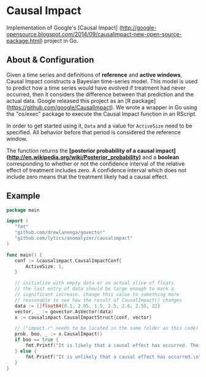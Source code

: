 
# Causal Impact

 Implementation of Google's [Causal Impact] (http://google-opensource.blogspot.com/2014/09/causalimpact-new-open-source-package.html) project in Go.

## About & Configuration

 Given a time series and definitions of **reference** and **active windows**, Causal Impact constructs a Bayesian time-series model. This model is used to predict how a time series would have evolved if treatment had never occurred, then it considers the difference between that prediction and the actual data. Google released this project as an [R package] (https://github.com/google/CausalImpact). We wrote a wrapper in Go using the "os/exec" package to execute the Causal Impact function in an RScript. 
 
 In order to get started using it, `Data` and a value for `ActiveSize` need to be specified. All behavior before that period is considered the reference window.
 
 The function returns the **[posterior probability of a causal impact] (http://en.wikipedia.org/wiki/Posterior_probability)** and a **boolean** corresponding to whether or not the confidence interval of the relative effect of treatment includes zero. A confidence interval which does not include zero means that the treatment likely had a causal effect.

## Example
 ``` go
 package main

import (
	"fmt"
	"github.com/drewlanenga/govector"
	"github.com/lytics/anomalyzer/causalimpact"
)

func main() {
	conf := &causalimpact.CausalImpactConf{
		ActiveSize: 1,
	}

	// initialize with empty data or an actual slice of floats
	// the last entry of data should be large enough to mark a
	// significant increase. change this value to something more
	// reasonable to see how the result of CausalImpact() changes
	data := []float64{0.1, 2.05, 1.5, 2.5, 2.6, 2.55, 22}
	vector, _ := govector.AsVector(data)
	x := causalimpact.CausalImpactStruct{conf, vector}

	// ("impact.r" needs to be located in the same folder as this code)
	prob, boo, _ := x.CausalImpact()
	if boo == true {
		fmt.Printf("It is likely that a causal effect has occurred. The posterior probability of causation is: %v\n", prob)
	} else {
		fmt.Printf("It is unlikely that a causal effect has occurred.\n")
	}
}
```
